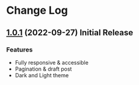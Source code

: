 # Change Log

## [1.0.1]() (2022-09-27) Initial Release

### Features

- Fully responsive & accessible
- Pagination & draft post
- Dark and Light theme